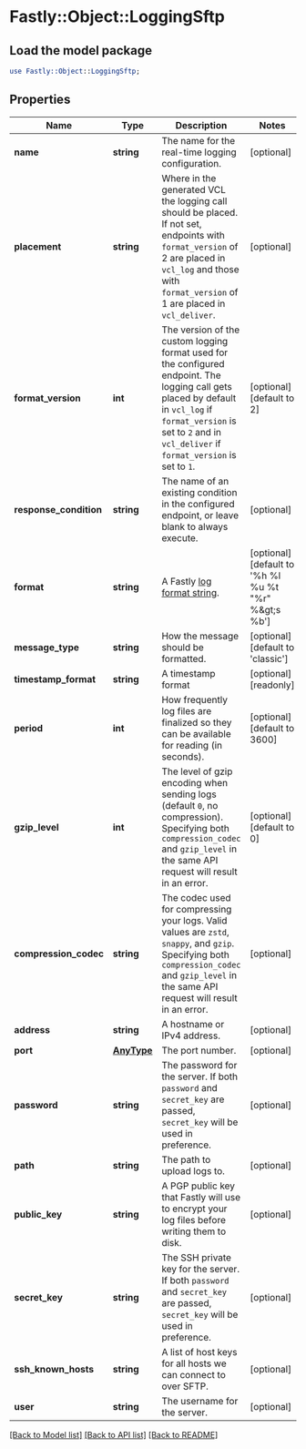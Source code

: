 # Fastly::Object::LoggingSftp

## Load the model package
```perl
use Fastly::Object::LoggingSftp;
```

## Properties
Name | Type | Description | Notes
------------ | ------------- | ------------- | -------------
**name** | **string** | The name for the real-time logging configuration. | [optional] 
**placement** | **string** | Where in the generated VCL the logging call should be placed. If not set, endpoints with `format_version` of 2 are placed in `vcl_log` and those with `format_version` of 1 are placed in `vcl_deliver`.  | [optional] 
**format_version** | **int** | The version of the custom logging format used for the configured endpoint. The logging call gets placed by default in `vcl_log` if `format_version` is set to `2` and in `vcl_deliver` if `format_version` is set to `1`.   | [optional] [default to 2]
**response_condition** | **string** | The name of an existing condition in the configured endpoint, or leave blank to always execute. | [optional] 
**format** | **string** | A Fastly [log format string](https://docs.fastly.com/en/guides/custom-log-formats). | [optional] [default to &#39;%h %l %u %t &quot;%r&quot; %&amp;gt;s %b&#39;]
**message_type** | **string** | How the message should be formatted. | [optional] [default to &#39;classic&#39;]
**timestamp_format** | **string** | A timestamp format | [optional] [readonly] 
**period** | **int** | How frequently log files are finalized so they can be available for reading (in seconds). | [optional] [default to 3600]
**gzip_level** | **int** | The level of gzip encoding when sending logs (default `0`, no compression). Specifying both `compression_codec` and `gzip_level` in the same API request will result in an error. | [optional] [default to 0]
**compression_codec** | **string** | The codec used for compressing your logs. Valid values are `zstd`, `snappy`, and `gzip`. Specifying both `compression_codec` and `gzip_level` in the same API request will result in an error. | [optional] 
**address** | **string** | A hostname or IPv4 address. | [optional] 
**port** | [**AnyType**](.md) | The port number. | [optional] 
**password** | **string** | The password for the server. If both `password` and `secret_key` are passed, `secret_key` will be used in preference. | [optional] 
**path** | **string** | The path to upload logs to. | [optional] 
**public_key** | **string** | A PGP public key that Fastly will use to encrypt your log files before writing them to disk. | [optional] 
**secret_key** | **string** | The SSH private key for the server. If both `password` and `secret_key` are passed, `secret_key` will be used in preference. | [optional] 
**ssh_known_hosts** | **string** | A list of host keys for all hosts we can connect to over SFTP. | [optional] 
**user** | **string** | The username for the server. | [optional] 

[[Back to Model list]](../README.md#documentation-for-models) [[Back to API list]](../README.md#documentation-for-api-endpoints) [[Back to README]](../README.md)


